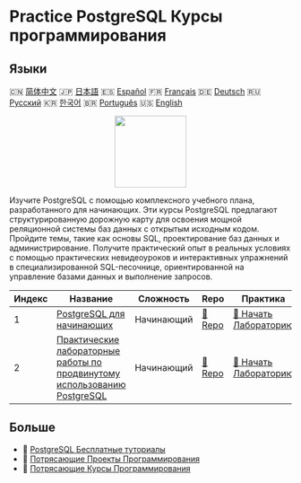# Practice PostgreSQL Курсы программирования

## Языки

🇨🇳 [简体中文](README_zh.md) 🇯🇵 [日本語](README_ja.md) 🇪🇸 [Español](README_es.md) 🇫🇷 [Français](README_fr.md) 🇩🇪 [Deutsch](README_de.md) 🇷🇺 [Русский](README_ru.md) 🇰🇷 [한국어](README_ko.md) 🇧🇷 [Português](README_pt.md) 🇺🇸 [English](README.md) 

<div align="center">
<img width="128px" src="https://file.labex.io/path/9xEeZgWSNpHA.png">
</div>

Изучите PostgreSQL с помощью комплексного учебного плана, разработанного для начинающих. Эти курсы PostgreSQL предлагают структурированную дорожную карту для освоения мощной реляционной системы баз данных с открытым исходным кодом. Пройдите темы, такие как основы SQL, проектирование баз данных и администрирование. Получите практический опыт в реальных условиях с помощью практических невидеоуроков и интерактивных упражнений в специализированной SQL-песочнице, ориентированной на управление базами данных и выполнение запросов.

|   Индекс | Название                                                                                                                                    | Сложность   | Repo                                                                        | Практика                                                                                |
|----------|---------------------------------------------------------------------------------------------------------------------------------------------|-------------|-----------------------------------------------------------------------------|-----------------------------------------------------------------------------------------|
|        1 | [PostgreSQL для начинающих](https://labex.io/ru/courses/postgresql-for-beginners)                                                           | Начинающий  | [🔗 Repo](https://github.com/labex-labs/postgresql-for-beginners)           | [🚀 Начать Лабораторию](https://labex.io/ru/courses/postgresql-for-beginners)           |
|        2 | [Практические лабораторные работы по продвинутому использованию PostgreSQL](https://labex.io/ru/courses/advanced-postgresql-practical-labs) | Начинающий  | [🔗 Repo](https://github.com/labex-labs/advanced-postgresql-practical-labs) | [🚀 Начать Лабораторию](https://labex.io/ru/courses/advanced-postgresql-practical-labs) |

## Больше

- 🔗 [PostgreSQL Бесплатные туториалы](https://github.com/labex-labs/postgresql-free-tutorials)
- 🔗 [Потрясающие Проекты Программирования](https://github.com/labex-labs/awesome-programming-projects)
- 🔗 [Потрясающие Курсы Программирования](https://github.com/labex-labs/awesome-programming-courses)

